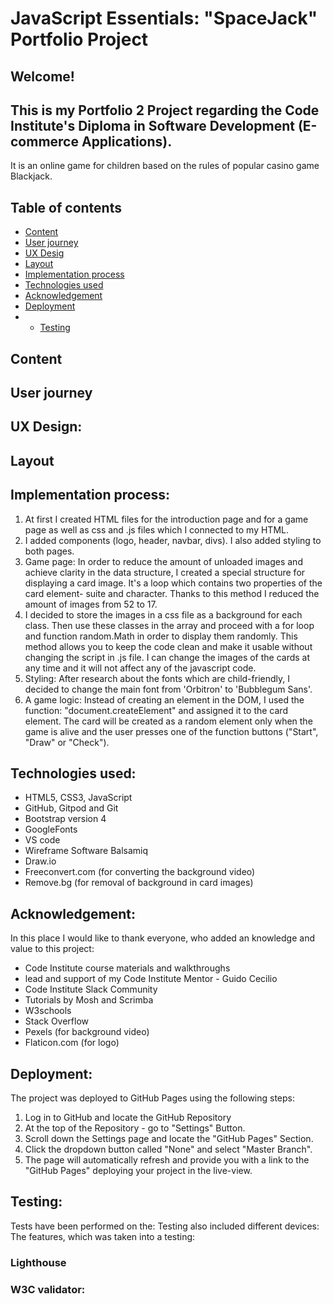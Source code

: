 # JavaScript Essentials: "SpaceJack" Portfolio Project
## Welcome!

## This is my Portfolio 2 Project regarding the Code Institute's Diploma in Software Development (E-commerce Applications).
It is an online game for children based on the rules of popular casino game Blackjack.

## Table of contents
- <a href="#content">Content</a>
- <a href="#uj">User journey</a>
- <a href="#ux">UX Desig</a>
- <a href="#layout">Layout</a>
- <a href="#ip">Implementation process</a>
- <a href="#tu">Technologies used</a>
- <a href="#ack">Acknowledgement</a>
- <a href="#deploy">Deployment</a>
- - <a href="#test">Testing</a>

## Content

## User journey

## UX Design:

## Layout

## Implementation process:
1. At first I created HTML files for the introduction page and for a game page as well as css and .js files which I connected to my HTML.
2. I added components (logo, header, navbar, divs). I also added styling to both pages.
3. Game page: In order to reduce the amount of unloaded images and achieve clarity in the data structure, I created a special structure for displaying a card image. It's a loop which contains two properties of the card element- suite and character.
Thanks to this method I reduced the amount of images from 52 to 17.
4. I decided to store the images in a css file as a background for each class. Then use these classes in the array and proceed with a for loop and function random.Math in order to display them randomly. This method allows you to keep the code clean and make it usable without changing the script in .js file. I can change the images of the cards at any time and it will not affect any of the javascript code.
5. Styling: After research about the fonts which are child-friendly, I decided to change the main font from 'Orbitron' to 'Bubblegum Sans'.
6. A game logic: Instead of creating an element in the DOM, I used the function: "document.createElement" and assigned it to the card element. The card will be created as a random element only when the game is alive and the user presses one of the function buttons ("Start", "Draw" or "Check").

## Technologies used:
- HTML5, CSS3, JavaScript
- GitHub, Gitpod and Git
- Bootstrap version 4
- GoogleFonts
- VS code
- Wireframe Software Balsamiq
- Draw.io
- Freeconvert.com (for converting the background video)
- Remove.bg (for removal of background in card images)


## Acknowledgement:
In this place I would like to thank everyone, who added an knowledge and value to this project:
- Code Institute course materials and walkthroughs
- lead and support of my Code Institute Mentor - Guido Cecilio
- Code Institute Slack Community
- Tutorials by Mosh and Scrimba
- W3schools
- Stack Overflow
- Pexels (for background video)
- Flaticon.com (for logo)

## Deployment:

The project was deployed to GitHub Pages using the following steps:

1. Log in to GitHub and locate the GitHub Repository
2. At the top of the Repository - go to "Settings" Button.
3. Scroll down the Settings page and locate the "GitHub Pages" Section.
4. Click the dropdown button called "None" and select "Master Branch".
5. The page will automatically refresh and provide you with a link to the "GitHub Pages" deploying your project in the live-view.

## Testing:
Tests have been performed on the:
Testing also included different devices:
The features, which was taken into a testing:

### Lighthouse

### W3C validator:
